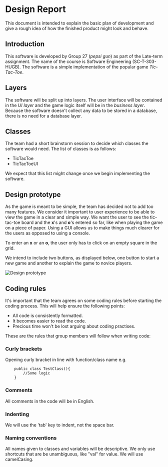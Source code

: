 # Design Report
This document is intended to explain the basic plan of development and give a rough 
idea of how the finished product might look and behave.

## Introduction
This software is developed by Group 27 (*pepsi gun*) as part of the Late-term assignment.
The name of the course is Software Engineering (SC-T-303-HUGB).
The software is a simple implementation of the popular game *Tic-Tac-Toe*.

## Layers
The software will be split up into layers. The user interface will be contained in the 
_UI layer_ and the game logic itself will be in the _business layer_. Because the software
doesn't collect any data to be stored in a database, there is no need for a database layer.

## Classes
The team had a short brainstorm session to decide which classes the software
would need. 
The list of classes is as follows:
- TicTacToe
- TicTacToeUI

We expect that this list might change once we begin implementing the software.

## Design prototype
As the game is meant to be simple, the team has decided not to add too many features.
We consider it important to user experience to be able to view the game in a clear 
and simple way. We want the user to see the tic-tac-toe board and the **x**'s and **o**'s
entered so far, like when playing the game on a piece of paper. Using a GUI allows us
to make things much clearer for the users as opposed to using a console.


To enter an **x** or an **o**, the user only has to click on an empty square in the grid. 

We intend to include two buttons, as displayed below, one button to start a new game 
and another to explain the game to novice players.

![Design prototype](https://i.imgur.com/GCRwzVo.png)

## Coding rules
It's important that the team agrees on some coding rules before 
starting the coding process. This will help ensure the following points:

- All code is consistently formatted.
- It becomes easier to read the code.
- Precious time won't be lost arguing about coding practises.

These are the rules that group members will follow when writing code:

### Curly brackets
Opening curly bracket in line with function/class name e.g.	
~~~~
	public class TestClass(){
	    //Some logic
	}
~~~~

### Comments
All comments in the code will be in English.

### Indenting
We will use the 'tab' key to indent, not the space bar.

### Naming conventions
All names given to classes and variables will be descriptive. We only use shortcuts that 
are be unambiguous, like "val" for value. We will use camelCasing.

